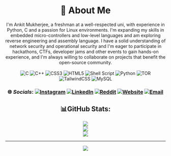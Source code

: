 <div align="center">

# 💫 About Me
I'm Ankit Mukherjee, a freshman at a well-respected uni, with experience in Python, C and a passion for Linux environments. I'm expanding my skills in embedded micro-controllers and low-level languages and am exploring reverse engineering and assembly language. I have a solid understanding of network security and operational security and I'm eager to participate in hackathons, CTFs, developer jams and other events to gain hands-on experience, and I'm always willing to collaborate on projects that benefit the open-source community.<br><br>
![C](https://img.shields.io/badge/c-%2300599C.svg?style=flat&logo=c&logoColor=white) ![C++](https://img.shields.io/badge/c++-%2300599C.svg?style=flat&logo=c%2B%2B&logoColor=white) ![CSS3](https://img.shields.io/badge/css3-%231572B6.svg?style=flat&logo=css3&logoColor=white) ![HTML5](https://img.shields.io/badge/html5-%23E34F26.svg?style=flat&logo=html5&logoColor=white) ![Shell Script](https://img.shields.io/badge/shell_script-%23121011.svg?style=flat&logo=gnu-bash&logoColor=white) ![Python](https://img.shields.io/badge/python-3670A0?style=flat&logo=python&logoColor=ffdd54) ![TOR](https://img.shields.io/badge/tor-%237E4798.svg?style=flat&logo=tor-project&logoColor=white) ![TailwindCSS](https://img.shields.io/badge/tailwindcss-%2338B2AC.svg?style=flat&logo=tailwind-css&logoColor=white)  ![MySQL](https://img.shields.io/badge/mysql-4479A1.svg?style=flat&logo=mysql&logoColor=white) 

### 🌐 *Socials*: [![Instagram](https://img.shields.io/badge/Instagram-%23E4405F.svg?logo=Instagram&logoColor=white)](https://instagram.com/run.____.away) [![LinkedIn](https://img.shields.io/badge/LinkedIn-%230077B5.svg?logo=linkedin&logoColor=white)](https://linkedin.com/in/ankit-mukherjee-0844a3325) [![Reddit](https://img.shields.io/badge/Reddit-%23FF4500.svg?logo=Reddit&logoColor=white)](https://reddit.com/user/neptunym) [![Website](https://img.shields.io/badge/Website-8A2BE2?logo=Cloudflare%20Pages)](https://m3rcurylake.pages.dev/) [![Email](https://img.shields.io/badge/Email-A2BE28?logo=Gmail)](mailto:ankitmukherjee814@gmail.com) 

## 📊GitHub Stats:
![](https://github-readme-stats.vercel.app/api?username=m3rcurylake&theme=tokyonight&hide_border=true&include_all_commits=true&count_private=false)<br/>
![](https://github-readme-streak-stats.herokuapp.com/?user=m3rcurylake&theme=tokyonight&hide_border=true)<br/>
![](https://github-readme-stats.vercel.app/api/top-langs/?username=m3rcurylake&theme=tokyonight&hide_border=true&include_all_commits=true&count_private=false&layout=compact)

---
[![](https://visitcount.itsvg.in/api?id=m3rcurylake&icon=0&color=2)](https://visitcount.itsvg.in)
</div>

<!-- Proudly created with GPRM ( https://gprm.itsvg.in ) -->


<!---
M3rcuryLake/M3rcuryLake is a ✨ special ✨ repository because its `README.md` (this file) appears on your GitHub profile.
You can click the Preview link to take a look at your changes.
--->
